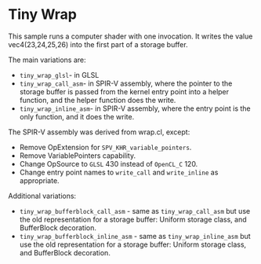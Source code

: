 # Tiny Wrap

This sample runs a computer shader with one invocation.
It writes the value vec4(23,24,25,26) into the first part
of a storage buffer.

The main variations are:

* `tiny_wrap_glsl`- in GLSL
* `tiny_wrap_call_asm`- in SPIR-V assembly, where the pointer to the
  storage buffer is passed from the kernel entry point into a helper
  function, and the helper function does the write.
* `tiny_wrap_inline_asm`- in SPIR-V assembly, where the entry point
  is the only function, and it does the write.


The SPIR-V assembly was derived from wrap.cl, except:
* Remove OpExtension for `SPV_KHR_variable_pointers`.
* Remove VariablePointers capability.
* Change OpSource to `GLSL` 430 instead of `OpenCL_C` 120.
* Change entry point names to `write_call` and `write_inline` as appropriate.

Additional variations:
* `tiny_wrap_bufferblock_call_asm` - same as `tiny_wrap_call_asm` but use the
  old representation for a storage buffer: Uniform storage class, and
  BufferBlock decoration.
* `tiny_wrap_bufferblock_inline_asm` - same as `tiny_wrap_inline_asm` but use the
  old representation for a storage buffer: Uniform storage class, and
  BufferBlock decoration.
